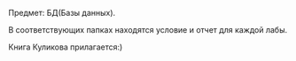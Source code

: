 Предмет: БД(Базы данных).

В соответствующих папках находятся условие и отчет для каждой лабы.

Книга Куликова прилагается:)